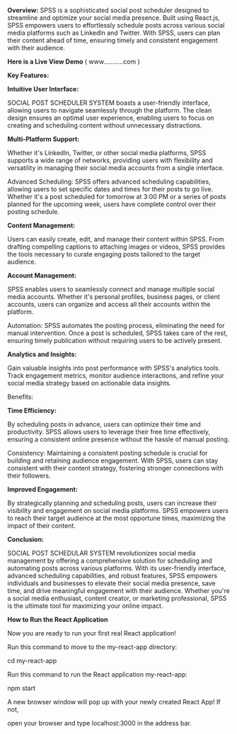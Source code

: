 **Overview:**
SPSS is a sophisticated social post scheduler designed to streamline and optimize your social media presence. Built using React.js, SPSS empowers users to effortlessly schedule posts across various social media platforms such as LinkedIn and Twitter. With SPSS, users can plan their content ahead of time, ensuring timely and consistent engagement with their audience.

**Here is a Live View Demo** ( www...........com )

**Key Features:**

**Intuitive User Interface:**

SOCIAL POST SCHEDULER SYSTEM boasts a user-friendly interface, allowing users to navigate seamlessly through the platform. The clean design ensures an optimal user experience, enabling users to focus on creating and scheduling content without unnecessary distractions.

**Multi-Platform Support:**

Whether it's LinkedIn, Twitter, or other social media platforms, SPSS supports a wide range of networks, providing users with flexibility and versatility in managing their social media accounts from a single interface.

Advanced Scheduling: SPSS offers advanced scheduling capabilities, allowing users to set specific dates and times for their posts to go live. Whether it's a post scheduled for tomorrow at 3:00 PM or a series of posts planned for the upcoming week, users have complete control over their posting schedule.

**Content Management:**


Users can easily create, edit, and manage their content within SPSS. From drafting compelling captions to attaching images or videos, SPSS provides the tools necessary to curate engaging posts tailored to the target audience.

**Account Management:** 


SPSS enables users to seamlessly connect and manage multiple social media accounts. Whether it's personal profiles, business pages, or client accounts, users can organize and access all their accounts within the platform.

Automation: SPSS automates the posting process, eliminating the need for manual intervention. Once a post is scheduled, SPSS takes care of the rest, ensuring timely publication without requiring users to be actively present.

**Analytics and Insights:**


Gain valuable insights into post performance with SPSS's analytics tools. Track engagement metrics, monitor audience interactions, and refine your social media strategy based on actionable data insights.

Benefits:

**Time Efficiency:**


By scheduling posts in advance, users can optimize their time and productivity. SPSS allows users to leverage their free time effectively, ensuring a consistent online presence without the hassle of manual posting.

Consistency: Maintaining a consistent posting schedule is crucial for building and retaining audience engagement. With SPSS, users can stay consistent with their content strategy, fostering stronger connections with their followers.

**Improved Engagement:**

By strategically planning and scheduling posts, users can increase their visibility and engagement on social media platforms. SPSS empowers users to reach their target audience at the most opportune times, maximizing the impact of their content.

**Conclusion:**


SOCIAL POST SCHEDULAR SYSTEM 
revolutionizes social media management by offering a comprehensive solution for scheduling and automating posts across various platforms. With its user-friendly interface, advanced scheduling capabilities, and robust features, SPSS empowers individuals and businesses to elevate their social media presence, save time, and drive meaningful engagement with their audience. Whether you're a social media enthusiast, content creator, or marketing professional, SPSS is the ultimate tool for maximizing your online impact.



**How to Run the React Application**


Now you are ready to run your first real React application!

Run this command to move to the my-react-app directory:

cd my-react-app

Run this command to run the React application my-react-app:

npm start

A new browser window will pop up with your newly created React App! If not, 

open your browser and type localhost:3000 in the address bar.
